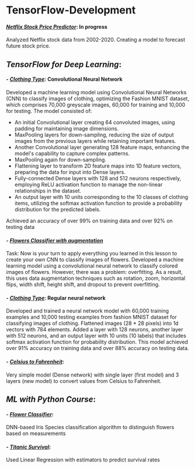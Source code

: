 # TensorFlow-Development

#### [_Netflix Stock Price Predictor_](https://github.com/ShivaSaiV/TensorFlow-Development/blob/main/Netflix%20Stock%20Price%20Predictor.ipynb): In progress
Analyzed Netflix stock data from 2002-2020. Creating a model to forecast future stock price.



## _**TensorFlow for Deep Learning**_:

#### - [_Clothing Type_](https://github.com/ShivaSaiV/TensorFlow-Development/blob/main/TensorFlow%20for%20Deep%20Learning/CNNClothingType.ipynb): Convolutional Neural Network 
Developed a machine learning model using Convolutional Neural Networks (CNN) to classify images of clothing, optimizing the Fashion MNIST dataset, which comprises 70,000 greyscale images, 60,000 for training and 10,000 for testing. The model consisted of: 
- An initial Convolutional layer creating 64 convoluted images, using padding for maintaining image dimensions.
- MaxPooling layers for down-sampling, reducing the size of output images from the previous layers while retaining important features.
- Another Convolutional layer generating 128 feature maps, enhancing the model's capability to capture complex patterns.
- MaxPooling again for down-sampling.
- Flattening layer to transform 2D feature maps into 1D feature vectors, preparing the data for input into Dense layers.
- Fully-connected Dense layers with 128 and 512 neurons respectively, employing ReLU activation function to manage the non-linear relationships in the dataset.
- An output layer with 10 units corresponding to the 10 classes of clothing items, utilizing the softmax activation function to provide a probability distribution for the predicted labels.

Achieved an accuracy of over 99% on training data and over 92% on testing data

#### - [_Flowers Classifier with augmentation_](https://github.com/ShivaSaiV/TensorFlow-Development/blob/main/TensorFlow%20for%20Deep%20Learning/FlowersClassification_augmentation.ipynb)
Task: Now is your turn to apply everything you learned in this lesson to create your own CNN to classify images of flowers. 
Developed a machine learning model using a convolutional neural network to classify colored images of flowers. However, there was a problem: overfitting. As a result, this uses data augmentation techniques such as rotation, zoom, horizontal flips, width shift, height shift, and dropout to prevent overfitting. 

#### - [_Clothing Type_](https://github.com/ShivaSaiV/TensorFlow-Development/blob/main/TensorFlow%20for%20Deep%20Learning/(Neural%20Network)%20ClothingType.ipynb): Regular neural network
Developed and trained a neural network model with 60,000 training examples and 10,000 testing examples from fashion MNIST dataset for classifying images of clothing. Flattened images (28 * 28 pixels) into 1d vectors with 784 elements. Added a layer with 128 neurons, another layer with 512 neurons, and an output layer with 10 units (10 labels) that includes softmax activation function for probability distribution. This model achieved over 91% accuracy on training data and over 88% accuracy on testing data. 

#### - [_Celsius to Fahrenheit_](https://github.com/ShivaSaiV/TensorFlow-Development/blob/main/TensorFlow%20for%20Deep%20Learning/CelsiustoFahrenheit.ipynb): 
Very simple model (Dense network) with single layer (first model) and 3 layers (new model) to convert values from Celsius to Fahrenheit. 



## _**ML with Python Course**_:
    
#### - [_Flower Classifier_](https://github.com/ShivaSaiV/TensorFlow-Development/blob/main/Machine%20Learning%20with%20Python/FlowersClassifier.py): 
DNN-based Iris Species classification algorithm to distinguish flowers based on measurements
  
#### - [_Titanic Survival_](https://github.com/ShivaSaiV/TensorFlow-Development/blob/main/Machine%20Learning%20with%20Python/TitanicSurvival.py): 
Used Linear Regression with estimators to predict survival rates
